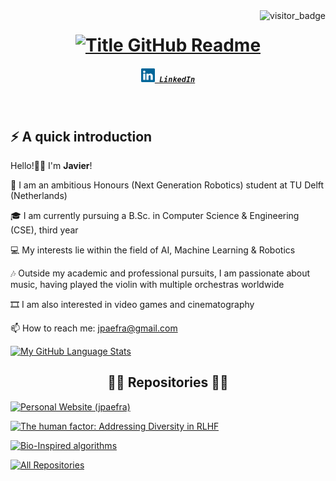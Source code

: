 <img align="right" src="https://api.visitorbadge.io/api/visitors?path=https%3A%2F%2Fgithub.com%2Fumenzi&countColor=%23263759&style=default" alt="visitor_badge">

<h1 style="text-align: center;">
  <a href="https://git.io/typing-svg" target="_blank">
    <img src="https://readme-typing-svg.herokuapp.com?font=Inter&weight=800&size=35&duration=3000&pause=500&multiline=true&width=650&height=140&lines=%24+whoami;Javier+Paez+Franco" alt="Title GitHub Readme" />
  </a>
</h1>

<h5 align="center">
  <code><a href="https://www.linkedin.com/in/javier-paez-franco/" title="LinkedIn Profile"><img width="22" src="images/linkedin.svg"> LinkedIn</a></code>
</h5>
<br>

## ⚡️ A quick introduction

Hello!👋🏻 I'm **Javier**!

🔬 I am an ambitious Honours (Next Generation Robotics) student at TU Delft (Netherlands)

🎓 I am currently pursuing a B.Sc. in Computer Science & Engineering (CSE), third year

💻 My interests lie within the field of AI, Machine Learning & Robotics

🎶 Outside my academic and professional pursuits, I am passionate about music, having played the violin 
with multiple orchestras worldwide

🎞️ I am also interested in video games and cinematography

📫 How to reach me: <a href="mailto: jpaefra@gmail.com">jpaefra@gmail.com</a>

[![My GitHub Language Stats](https://github-readme-stats.vercel.app/api/top-langs/?username=umenzi&langs_count=5&theme=react&bg_color=1F222E&title_color=F85D7F&hide_border=true&icon_color=F8D866)]()

<h2 style="text-align: center;">👨‍💻 Repositories 👨‍💻</h2>

<!-- Repo info cards - https://github.com/anuraghazra/github-readme-stats -->
<p style="text-align: left;">
    <a href="https://github.com/umenzi/jpaefra"><img width="278" src="https://github-readme-stats.vercel.app/api/pin/?username=umenzi&repo=jpaefra&theme=react&bg_color=1F222E&title_color=F85D7F&hide_border=true&icon_color=F8D866&show_icons=false" alt="Personal Website (jpaefra)"></a>

  <a href="https://github.com/umenzi/diversity-rlhf"><img width="278" src="https://github-readme-stats.vercel.app/api/pin/?username=umenzi&repo=diversity-rlhf&theme=react&bg_color=1F222E&title_color=F85D7F&hide_border=true&icon_color=F8D866&show_icons=false" alt="The human factor: Addressing Diversity in RLHF"></a>
</p>

<p style="text-align: left;">
    <a href="https://github.com/umenzi/bio-inspired_algorithms"><img width="278" src="https://github-readme-stats.vercel.app/api/pin/?username=umenzi&repo=bio-inspired_algorithms&theme=react&bg_color=1F222E&title_color=F85D7F&hide_border=true&icon_color=F8D866&show_icons=false" alt="Bio-Inspired algorithms"></a>
</p>

<a href="https://github.com/umenzi?tab=repositories"><img alt="All Repositories" title="All Repositories" src="https://custom-icon-badges.demolab.com/badge/-Click%20Here%20For%20All%20My%20Repos-1F222E?style=for-the-badge&logoColor=white&logo=repo"/></a>


<!--
**umenzi/umenzi** is a ✨ _special_ ✨ repository because its `README.md` (this file) appears on your GitHub profile.

Here are some ideas to get you started:

- 🔭 I’m currently working on ...
- 🌱 I’m currently learning ...
- 👯 I’m looking to collaborate on ...
- 🤔 I’m looking for help with ...
- 💬 Ask me about ...
- 📫 How to reach me: ...
- 😄 Pronouns: ...
- ⚡ Fun fact: ...
-->
